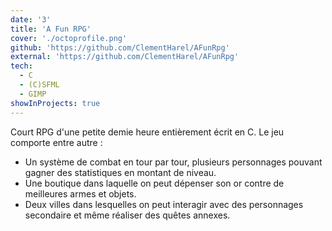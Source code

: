 ```yaml
---
date: '3'
title: 'A Fun RPG'
cover: './octoprofile.png'
github: 'https://github.com/ClementHarel/AFunRpg'
external: 'https://github.com/ClementHarel/AFunRpg'
tech:
  - C
  - (C)SFML
  - GIMP
showInProjects: true
---
```


Court RPG d'une petite demie heure entièrement écrit en C. Le jeu comporte entre autre : 
- Un système de combat en tour par tour, plusieurs personnages pouvant gagner des statistiques en montant de niveau.
- Une boutique dans laquelle on peut dépenser son or contre de meilleures armes et objets.
- Deux villes dans lesquelles on peut interagir avec des personnages secondaire et même réaliser des quêtes annexes.
